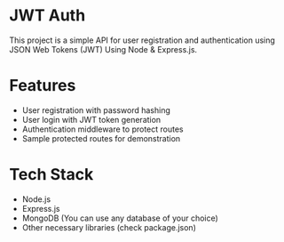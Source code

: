 # JWT Auth

This project is a simple API for user registration and authentication using JSON Web Tokens (JWT) Using Node & Express.js.

# Features
   - User registration with password hashing
   - User login with JWT token generation
   - Authentication middleware to protect routes
   - Sample protected routes for demonstration

# Tech Stack

  - Node.js
  - Express.js
  - MongoDB (You can use any database of your choice)
  - Other necessary libraries (check package.json)
